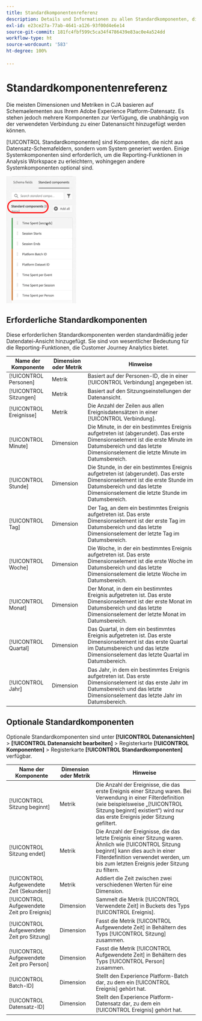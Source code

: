 ```yaml
---
title: Standardkomponentenreferenz
description: Details und Informationen zu allen Standardkomponenten, die Sie jeder Datenansicht hinzufügen können.
exl-id: e23ce27a-77ab-4641-a126-93f00d4e6e14
source-git-commit: 181fc4fbf599c5ca34f4786439e83ac0e4a524dd
workflow-type: ht
source-wordcount: '583'
ht-degree: 100%

---
```


# Standardkomponentenreferenz

Die meisten Dimensionen und Metriken in CJA basieren auf Schemaelementen aus Ihrem Adobe Experience Platform-Datensatz. Es stehen jedoch mehrere Komponenten zur Verfügung, die unabhängig von der verwendeten Verbindung zu einer Datenansicht hinzugefügt werden können.

[!UICONTROL Standardkomponenten] sind Komponenten, die nicht aus Datensatz-Schemafeldern, sondern vom System generiert werden. Einige Systemkomponenten sind erforderlich, um die Reporting-Funktionen in Analysis Workspace zu erleichtern, wohingegen andere Systemkomponenten optional sind.

![Standard-Komponenten](assets/standard-components.png)

## Erforderliche Standardkomponenten

Diese erforderlichen Standardkomponenten werden standardmäßig jeder Datendatei-Ansicht hinzugefügt. Sie sind von wesentlicher Bedeutung für die Reporting-Funktionen, die Customer Journey Analytics bietet.

| Name der Komponente | Dimension oder Metrik | Hinweise |
| --- | --- | --- |
| [!UICONTROL Personen] | Metrik | Basiert auf der Personen-ID, die in einer [!UICONTROL Verbindung] angegeben ist. |
| [!UICONTROL Sitzungen] | Metrik | Basiert auf den Sitzungseinstellungen der Datenansicht. |
| [!UICONTROL Ereignisse] | Metrik | Die Anzahl der Zeilen aus allen Ereignisdatensätzen in einer [!UICONTROL Verbindung]. |
| [!UICONTROL Minute] | Dimension | Die Minute, in der ein bestimmtes Ereignis aufgetreten ist (abgerundet). Das erste Dimensionselement ist die erste Minute im Datumsbereich und das letzte Dimensionselement die letzte Minute im Datumsbereich. |
| [!UICONTROL Stunde] | Dimension | Die Stunde, in der ein bestimmtes Ereignis aufgetreten ist (abgerundet). Das erste Dimensionselement ist die erste Stunde im Datumsbereich und das letzte Dimensionselement die letzte Stunde im Datumsbereich. |
| [!UICONTROL Tag] | Dimension | Der Tag, an dem ein bestimmtes Ereignis aufgetreten ist. Das erste Dimensionselement ist der erste Tag im Datumsbereich und das letzte Dimensionselement der letzte Tag im Datumsbereich. |
| [!UICONTROL Woche] | Dimension | Die Woche, in der ein bestimmtes Ereignis aufgetreten ist. Das erste Dimensionselement ist die erste Woche im Datumsbereich und das letzte Dimensionselement die letzte Woche im Datumsbereich. |
| [!UICONTROL Monat] | Dimension | Der Monat, in dem ein bestimmtes Ereignis aufgetreten ist. Das erste Dimensionselement ist der erste Monat im Datumsbereich und das letzte Dimensionselement der letzte Monat im Datumsbereich. |
| [!UICONTROL Quartal] | Dimension | Das Quartal, in dem ein bestimmtes Ereignis aufgetreten ist. Das erste Dimensionselement ist das erste Quartal im Datumsbereich und das letzte Dimensionselement das letzte Quartal im Datumsbereich. |
| [!UICONTROL Jahr] | Dimension | Das Jahr, in dem ein bestimmtes Ereignis aufgetreten ist. Das erste Dimensionselement ist das erste Jahr im Datumsbereich und das letzte Dimensionselement das letzte Jahr im Datumsbereich. |

## Optionale Standardkomponenten

Optionale Standardkomponenten sind unter **[!UICONTROL Datenansichten]** > **[!UICONTROL Datenansicht bearbeiten]** > Registerkarte **[!UICONTROL Komponenten]** > Registerkarte **[!UICONTROL Standardkomponenten]** verfügbar.

| Name der Komponente | Dimension oder Metrik | Hinweise |
| --- | --- | --- |
| [!UICONTROL Sitzung beginnt] | Metrik | Die Anzahl der Ereignisse, die das erste Ereignis einer Sitzung waren. Bei Verwendung in einer Filterdefinition (wie beispielsweise „[!UICONTROL Sitzung beginnt] existiert“) wird nur das erste Ereignis jeder Sitzung gefiltert. |
| [!UICONTROL Sitzung endet] | Metrik | Die Anzahl der Ereignisse, die das letzte Ereignis einer Sitzung waren. Ähnlich wie [!UICONTROL Sitzung beginnt] kann dies auch in einer Filterdefinition verwendet werden, um bis zum letzten Ereignis jeder Sitzung zu filtern. |
| [!UICONTROL Aufgewendete Zeit (Sekunden)] | Metrik | Addiert die Zeit zwischen zwei verschiedenen Werten für eine Dimension. |
| [!UICONTROL Aufgewendete Zeit pro Ereignis] | Dimension | Sammelt die Metrik [!UICONTROL Verwendete Zeit] in Buckets des Typs [!UICONTROL Ereignis]. |
| [!UICONTROL Aufgewendete Zeit pro Sitzung] | Dimension | Fasst die Metrik [!UICONTROL Aufgewendete Zeit] in Behältern des Typs [!UICONTROL Sitzung] zusammen. |
| [!UICONTROL Aufgewendete Zeit pro Person] | Dimension | Fasst die Metrik [!UICONTROL Aufgewendete Zeit] in Behältern des Typs [!UICONTROL Person] zusammen. |
| [!UICONTROL Batch-ID] | Dimension | Stellt den Experience Platform-Batch dar, zu dem ein [!UICONTROL Ereignis] gehört hat. |
| [!UICONTROL Datensatz-ID] | Dimension | Stellt den Experience Platform-Datensatz dar, zu dem ein [!UICONTROL Ereignis] gehört hat. |
